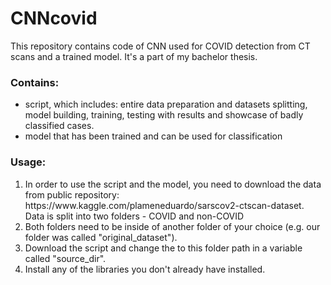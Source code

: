 # CNNcovid
This repository contains code of CNN used for COVID detection from CT scans and a trained model. It's a part of my bachelor thesis. 

### Contains: 
<ul>
  <li>script, which includes: entire data preparation and datasets splitting, model building, training, testing with results and showcase of badly classified cases.</li>
  <li>model that has been trained and can be used for classification</li>
</ul>

### Usage:
<ol> 
  <li>In order to use the script and the model, you need to download the data from public repository: https://www.kaggle.com/plameneduardo/sarscov2-ctscan-dataset. Data is split into two folders - COVID and non-COVID</li>
  <li>Both folders need to be inside of another folder of your choice (e.g. our folder was called "original_dataset").</li>
  <li>Download the script and change the to this folder path in a variable called "source_dir".</li>
  <li>Install any of the libraries you don't already have installed.</li>
</ol>
